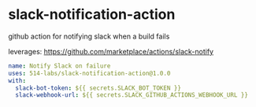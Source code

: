# slack-notification-action
github action for notifying slack when a build fails

leverages: https://github.com/marketplace/actions/slack-notify

```yaml
name: Notify Slack on failure
uses: 514-labs/slack-notification-action@1.0.0
with:
  slack-bot-token: ${{ secrets.SLACK_BOT_TOKEN }}
  slack-webhook-url: ${{ secrets.SLACK_GITHUB_ACTIONS_WEBHOOK_URL }}
```